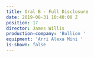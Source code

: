 ```yaml
---
title: Oral B - Full Disclosure
date: 2019-08-31 10:40:00 Z
position: 17
director: James Willis
production-company: 'Bullion '
equipment: 'Arri Alexa Mini '
is-shown: false
---
```


